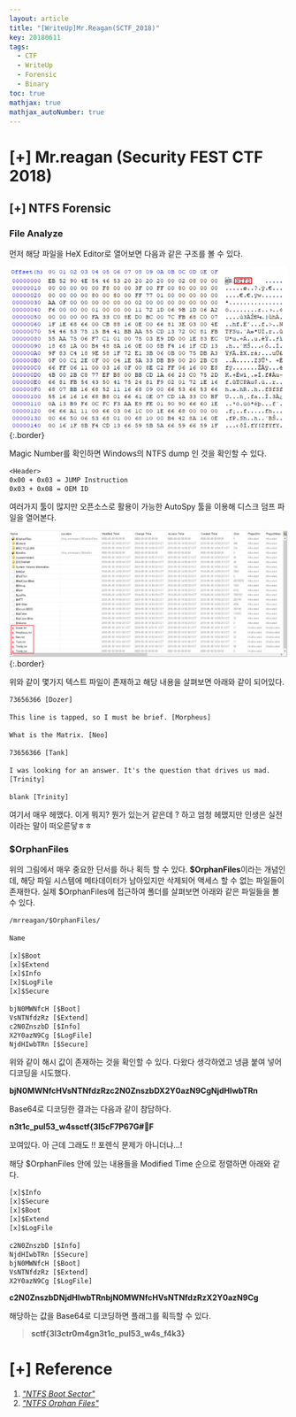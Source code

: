 ```yaml
---
layout: article
title: "[WriteUp]Mr.Reagan(SCTF_2018)"
key: 20180611
tags:
  - CTF
  - WriteUp
  - Forensic
  - Binary
toc: true
mathjax: true
mathjax_autoNumber: true
---
```


# [+] Mr.reagan (Security FEST CTF 2018)

<!--more-->

## [+] NTFS Forensic

### File Analyze

먼저 해당 파일을 HeX Editor로 열어보면 다음과 같은 구조를 볼 수 있다.

![NTFSheader](https://github.com/Shhoya/Shhoya.github.io/blob/master/assets/images/task/mrreagan1.png?raw=true "NTFSheader"){:.border}

Magic Number를 확인하면 Windows의 NTFS dump 인 것을 확인할 수 있다.

```
<Header>
0x00 + 0x03 = JUMP Instruction
0x03 + 0x08 = OEM ID
```



여러가지 툴이 많지만 오픈소스로 활용이 가능한 AutoSpy 툴을 이용해 디스크 덤프 파일을 열어본다.

![NTFSheader](https://github.com/Shhoya/Shhoya.github.io/blob/master/assets/images/task/mrreagan2.png?raw=true "NTFSheader"){:.border}

위와 같이 몇가지 텍스트 파일이 존재하고 해당 내용을 살펴보면 아래와 같이 되어있다.

```
73656366 [Dozer]

This line is tapped, so I must be brief. [Morpheus]

What is the Matrix. [Neo]

73656366 [Tank]

I was looking for an answer. It's the question that drives us mad. [Trinity]

blank [Trinity]
```

여기서 매우 헤맸다. 이게 뭐지? 뭔가 있는거 같은데 ? 하고 엄청 헤맸지만 인생은 실전이라는 말이 떠오른닿ㅎㅎ



### $OrphanFiles

위의 그림에서 매우 중요한 단서를 하나 획득 할 수 있다.
**$OrphanFiles**이라는 개념인데, 해당 파일 시스템에 메타데이터가 남아있지만 삭제되어 액세스 할 수 없는 파일들이 존재한다. 실제 $OrphanFiles에 접근하여 폴더를 살펴보면 아래와 같은 파일들을 볼 수 있다.

```
/mrreagan/$OrphanFiles/

Name

[x]$Boot				
[x]$Extend
[x]$Info
[x]$LogFile
[x]$Secure

bjN0MWNfcH [$Boot]
VsNTNfdzRz [$Extend]
c2N0ZnszbD [$Info]
X2Y0azN9Cg [$LogFile]
NjdHIwbTRn [$Secure]

```

위와 같이 해시 값이 존재하는 것을 확인할 수 있다. 다왔다 생각하였고 냉큼 붙여 넣어 디코딩을 시도했다.

**bjN0MWNfcHVsNTNfdzRzc2N0ZnszbDX2Y0azN9CgNjdHIwbTRn**

Base64로 디코딩한 결과는 다음과 같이 참담하다.

**n3t1c_pul53_w4ssctf{3l5cF7Р67G#F**

꼬여있다.
아 근데 그래도 !! 포렌식 문제가 아니더냐...!

해당 $OrphanFiles 안에 있는 내용들을 Modified Time 순으로 정렬하면 아래와 같다.

```
[x]$Info
[x]$Secure
[x]$Boot	
[x]$Extend
[x]$LogFile

c2N0ZnszbD [$Info]
NjdHIwbTRn [$Secure]
bjN0MWNfcH [$Boot]
VsNTNfdzRz [$Extend]
X2Y0azN9Cg [$LogFile]
```

**c2N0ZnszbDNjdHIwbTRnbjN0MWNfcHVsNTNfdzRzX2Y0azN9Cg**

해당하는 값을 Base64로 디코딩하면 플래그를 획득할 수 있다.

> **sctf{3l3ctr0m4gn3t1c_pul53_w4s_f4k3}**







# [+] Reference

1. <a href="http://www.ntfs.com/ntfs-partition-boot-sector.htm">*"NTFS Boot Sector"*</a>
2. <a href="https://wiki.sleuthkit.org/index.php?title=Orphan_Files">*"NTFS Orphan Files"*</a>

